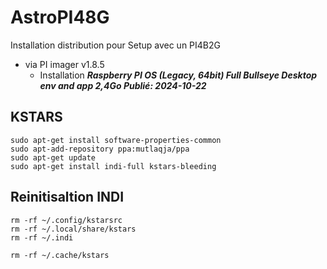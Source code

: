 # AstroPI48G
Installation distribution pour Setup avec un PI4B2G

+ via PI imager v1.8.5
  + Installation ***Raspberry PI OS (Legacy, 64bit) Full Bullseye Desktop env and app 2,4Go Publié: 2024-10-22***

## KSTARS
```
sudo apt-get install software-properties-common
sudo apt-add-repository ppa:mutlaqja/ppa
sudo apt-get update
sudo apt-get install indi-full kstars-bleeding
```

## Reinitisaltion INDI
```
rm -rf ~/.config/kstarsrc
rm -rf ~/.local/share/kstars
rm -rf ~/.indi

rm -rf ~/.cache/kstars
```
